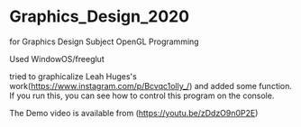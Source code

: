 # Graphics_Design_2020
for Graphics Design Subject
OpenGL Programming

Used WindowOS/freeglut

tried to graphicalize Leah Huges's work(https://www.instagram.com/p/Bcvqc1olly_/) and added some function.
If you run this, you can see how to control this program on the console.

The Demo video is available from (https://youtu.be/zDdzO9n0P2E)

